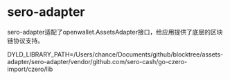 # sero-adapter

sero-adapter适配了openwallet.AssetsAdapter接口，给应用提供了底层的区块链协议支持。


DYLD_LIBRARY_PATH=/Users/chance/Documents/github/blocktree/assets-adapter/sero-adapter/vendor/github.com/sero-cash/go-czero-import/czero/lib